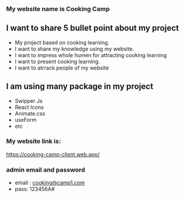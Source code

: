 ### My website name is Cooking Camp ###
## I want to share 5 bullet point about my project ##
* My project based on cooking learning.
* I want to share my knowledge using my website.
* I want to impress whole humen for attracting cooking learning
* I want to present cooking learning.
* I want to atrrack people of my website


##  I am using many package in my project ##
* Swipper Js
* React Icons
* Animate.css
* useForm
* etc

### My website link is: ###
https://cooking-camp-client.web.app/

### admin email and password ###
* email : cooking@camp1.com
* pass: 123456A#
